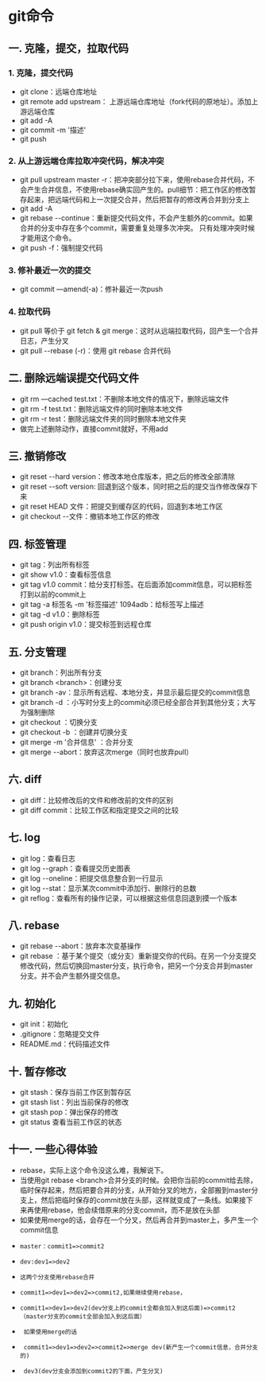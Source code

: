 # git命令

## 一. 克隆，提交，拉取代码

### 1. 克隆，提交代码
- git clone：远端仓库地址
- git remote add upstream： 上游远端仓库地址（fork代码的原地址）。添加上游远端仓库
- git add -A
- git commit -m '描述'
- git push

### 2. 从上游远端仓库拉取冲突代码，解决冲突

- git pull upstream master -r：把冲突部分拉下来，使用rebase合并代码，不会产生合并信息，不使用rebase确实回产生的。pull细节：把工作区的修改暂存起来，把远端代码和上一次提交合并，然后把暂存的修改再合并到分支上
- git add -A
- git rebase --continue：重新提交代码文件，不会产生额外的commit。如果合并的分支中存在多个commit，需要重复处理多次冲突。 只有处理冲突时候才能用这个命令。
- git push -f：强制提交代码

### 3. 修补最近一次的提交

- git commit —amend(-a)：修补最近一次push

### 4. 拉取代码

- git pull 等价于 git fetch & git merge：这时从远端拉取代码，回产生一个合并日志，产生分叉
- git pull --rebase (-r)：使用 git rebase 合并代码

## 二. 删除远端误提交代码文件

- git rm —cached test.txt：不删除本地文件的情况下，删除远端文件
- git rm -f test.txt：删除远端文件的同时删除本地文件
- git rm -r test：删除远端文件夹的同时删除本地文件夹
- 做完上述删除动作，直接commit就好，不用add

## 三. 撤销修改

- git reset --hard version：修改本地仓库版本，把之后的修改全部清除
- git reset --soft version: 回退到这个版本，同时把之后的提交当作修改保存下来
- git reset HEAD 文件：把提交到缓存区的代码，回退到本地工作区
- git checkout --文件：撤销本地工作区的修改

## 四. 标签管理

- git tag：列出所有标签
- git show v1.0：查看标签信息
- git tag v1.0 commit：给分支打标签。在后面添加commit信息，可以把标签打到以前的commit上
- git tag -a 标签名  -m '标签描述' 1094adb：给标签写上描述
- git tag -d v1.0：删除标签
- git push origin v1.0：提交标签到远程仓库

## 五. 分支管理

- git branch：列出所有分支
- git branch &lt;branch&gt;：创建分支
- git branch -av：显示所有远程、本地分支，并显示最后提交的commit信息
- git branch -d ：小写时分支上的commit必须已经全部合并到其他分支；大写为强制删除
- git checkout <branch>：切换分支
- git checkout -b <branch>：创建并切换分支
- git merge -m '合并信息' <branch>：合并分支
- git merge --abort：放弃这次merge（同时也放弃pull）

## 六. diff

- git diff：比较修改后的文件和修改前的文件的区别
- git diff commit：比较工作区和指定提交之间的比较

## 七. log

- git log：查看日志
- git log --graph：查看提交历史图表
- git log --oneline：把提交信息整合到一行显示
- git log --stat：显示某次commit中添加行、删除行的总数
- git reflog：查看所有的操作记录，可以根据这些信息回退到摸一个版本

## 八. rebase

- git rebase --abort：放弃本次变基操作
- git rebase <branch>：基于某个提交（或分支）重新提交你的代码。在另一个分支提交修改代码，然后切换回master分支，执行命令，把另一个分支合并到master分支。并不会产生额外提交信息。

## 九. 初始化

- git init：初始化
- .gitignore：忽略提交文件
- README.md：代码描述文件

## 十. 暂存修改

- git stash：保存当前工作区到暂存区
- git stash list：列出当前保存的修改
- git stash pop：弹出保存的修改
- git status 查看当前工作区的状态

## 十一. 一些心得体验
- rebase，实际上这个命令没这么难，我解说下。
- 当使用git rebase &lt;branch&gt;合并分支的时候。会把你当前的commit给去除，临时保存起来，然后把要合并的分支，从开始分叉的地方，全部搬到master分支上，然后把临时保存的commit放在头部，这样就变成了一条线。如果接下来再使用rebase，他会续借原来的分支commit，而不是放在头部
- 如果使用merge的话，会存在一个分叉，然后再合并到master上，多产生一个commit信息
-     master：commit1=>commit2
-     dev:dev1=>dev2
-     这两个分支使用rebase合并
-     commit1=>dev1=>dev2=>commit2,如果继续使用rebase，
-     commit1=>dev1=>dev2(dev分支上的commit全都会加入到这后面)=>commit2（master分支的commit全部会加入到这后面）
-      如果使用merge的话
-      commit1=>dev1=>dev2=>commit2=>merge dev(新产生一个commit信息，合并分支的)
-      dev3(dev分支会添加到commit2的下面，产生分叉)
